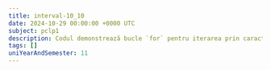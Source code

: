 ```yaml
---
title: interval-10_10
date: 2024-10-29 00:00:00 +0000 UTC
subject: pclp1
description: Codul demonstrează bucle `for` pentru iterarea prin caractere `char`, condiții `if` pentru controlul formatării ieșirii (`printf`) și incrementarea variabilelor. Ilustrează afișarea secvențială cu o întrerupere de linie.
tags: []
uniYearAndSemester: 11
---
```


